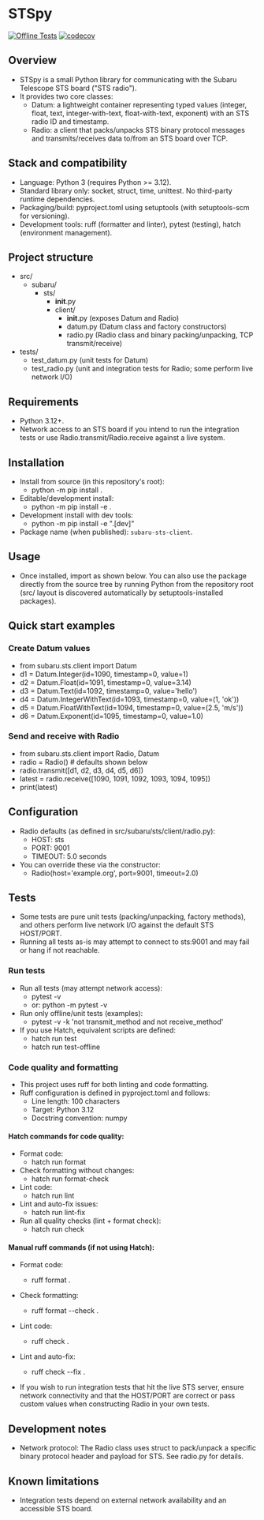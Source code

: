 # STSpy

[![Offline Tests](https://github.com/Subaru-InstDiv/sts-client/actions/workflows/python-tests.yml/badge.svg)](https://github.com/Subaru-InstDiv/sts-client/actions/workflows/python-tests.yml)
[![codecov](https://codecov.io/gh/Subaru-InstDiv/STSpy/branch/main/graph/badge.svg)](https://codecov.io/gh/Subaru-InstDiv/STSpy)

## Overview
- STSpy is a small Python library for communicating with the Subaru Telescope STS board ("STS radio").
- It provides two core classes:
  - Datum: a lightweight container representing typed values (integer, float, text, integer-with-text, float-with-text, exponent) with an STS radio ID and timestamp.
  - Radio: a client that packs/unpacks STS binary protocol messages and transmits/receives data to/from an STS board over TCP.

## Stack and compatibility
- Language: Python 3 (requires Python >= 3.12).
- Standard library only: socket, struct, time, unittest. No third-party runtime dependencies.
- Packaging/build: pyproject.toml using setuptools (with setuptools-scm for versioning).
- Development tools: ruff (formatter and linter), pytest (testing), hatch (environment management).

## Project structure
- src/
  - subaru/
    - sts/
      - __init__.py
      - client/
        - __init__.py  (exposes Datum and Radio)
        - datum.py     (Datum class and factory constructors)
        - radio.py     (Radio class and binary packing/unpacking, TCP transmit/receive)
- tests/
  - test_datum.py      (unit tests for Datum)
  - test_radio.py      (unit and integration tests for Radio; some perform live network I/O)

## Requirements
- Python 3.12+.
- Network access to an STS board if you intend to run the integration tests or use Radio.transmit/Radio.receive against a live system.

## Installation
- Install from source (in this repository's root):
  - python -m pip install .
- Editable/development install:
  - python -m pip install -e .
- Development install with dev tools:
  - python -m pip install -e ".[dev]"
- Package name (when published): `subaru-sts-client`.

## Usage
- Once installed, import as shown below. You can also use the package directly from the source tree by running Python from the repository root (src/ layout is discovered automatically by setuptools-installed packages).

## Quick start examples
### Create Datum values
- from subaru.sts.client import Datum
- d1 = Datum.Integer(id=1090, timestamp=0, value=1)
- d2 = Datum.Float(id=1091, timestamp=0, value=3.14)
- d3 = Datum.Text(id=1092, timestamp=0, value='hello')
- d4 = Datum.IntegerWithText(id=1093, timestamp=0, value=(1, 'ok'))
- d5 = Datum.FloatWithText(id=1094, timestamp=0, value=(2.5, 'm/s'))
- d6 = Datum.Exponent(id=1095, timestamp=0, value=1.0)

### Send and receive with Radio
- from subaru.sts.client import Radio, Datum
- radio = Radio()  # defaults shown below
- radio.transmit([d1, d2, d3, d4, d5, d6])
- latest = radio.receive([1090, 1091, 1092, 1093, 1094, 1095])
- print(latest)

## Configuration
- Radio defaults (as defined in src/subaru/sts/client/radio.py):
  - HOST: sts
  - PORT: 9001
  - TIMEOUT: 5.0 seconds
- You can override these via the constructor:
  - Radio(host='example.org', port=9001, timeout=2.0)

## Tests
- Some tests are pure unit tests (packing/unpacking, factory methods), and others perform live network I/O against the default STS HOST/PORT.
- Running all tests as-is may attempt to connect to sts:9001 and may fail or hang if not reachable.

### Run tests
- Run all tests (may attempt network access):
  - pytest -v
  - or: python -m pytest -v
- Run only offline/unit tests (examples):
  - pytest -v -k 'not transmit_method and not receive_method'
- If you use Hatch, equivalent scripts are defined:
  - hatch run test
  - hatch run test-offline

### Code quality and formatting
- This project uses ruff for both linting and code formatting.
- Ruff configuration is defined in pyproject.toml and follows:
  - Line length: 100 characters
  - Target: Python 3.12
  - Docstring convention: numpy

#### Hatch commands for code quality:
- Format code:
  - hatch run format
- Check formatting without changes:
  - hatch run format-check
- Lint code:
  - hatch run lint
- Lint and auto-fix issues:
  - hatch run lint-fix
- Run all quality checks (lint + format check):
  - hatch run check

#### Manual ruff commands (if not using Hatch):
- Format code:
  - ruff format .
- Check formatting:
  - ruff format --check .
- Lint code:
  - ruff check .
- Lint and auto-fix:
  - ruff check --fix .

- If you wish to run integration tests that hit the live STS server, ensure network connectivity and that the HOST/PORT are correct or pass custom values when constructing Radio in your own tests.

## Development notes
- Network protocol: The Radio class uses struct to pack/unpack a specific binary protocol header and payload for STS. See radio.py for details.

## Known limitations
- Integration tests depend on external network availability and an accessible STS board.
